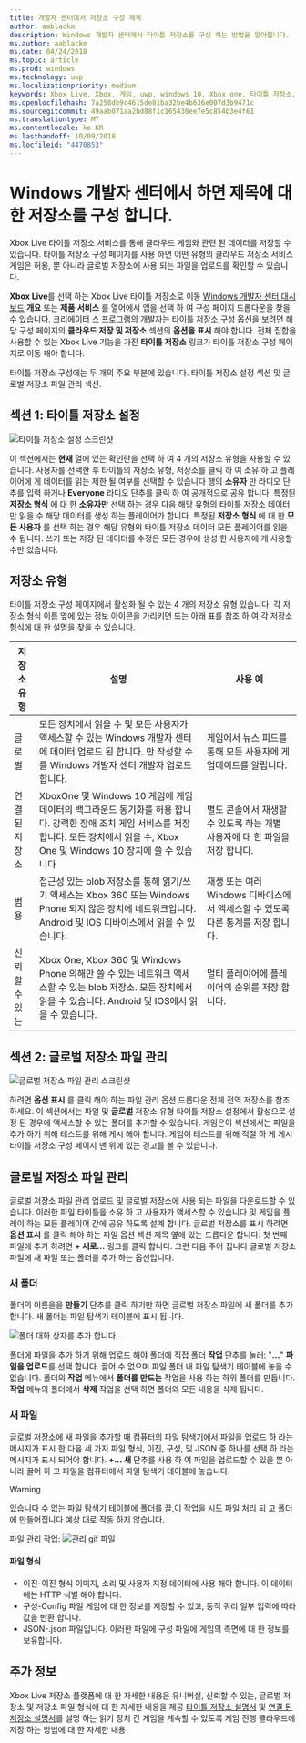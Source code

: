 ```yaml
---
title: 개발자 센터에서 저장소 구성 제목
author: aablackm
description: Windows 개발자 센터에서 타이틀 저장소를 구성 하는 방법을 알아봅니다.
ms.author: aablackm
ms.date: 04/24/2018
ms.topic: article
ms.prod: windows
ms.technology: uwp
ms.localizationpriority: medium
keywords: Xbox Live, Xbox, 게임, uwp, windows 10, Xbox one, 타이틀 저장소, Windows 개발자 센터
ms.openlocfilehash: 7a258db9c4615de81ba32be4b636e007d3b9471c
ms.sourcegitcommit: 49aab071aa2bd88f1c165438ee7e5c854b3e4f61
ms.translationtype: MT
ms.contentlocale: ko-KR
ms.lasthandoff: 10/09/2018
ms.locfileid: "4470853"
---
```

# <a name="configure-storage-for-you-title-on-windows-dev-center"></a>Windows 개발자 센터에서 하면 제목에 대 한 저장소를 구성 합니다.

Xbox Live 타이틀 저장소 서비스를 통해 클라우드 게임와 관련 된 데이터를 저장할 수 있습니다. 타이틀 저장소 구성 페이지를 사용 하면 어떤 유형의 클라우드 저장소 서비스 게임은 허용, 뿐 아니라 글로벌 저장소에 사용 되는 파일을 업로드를 확인할 수 있습니다.

**Xbox Live**를 선택 하는 Xbox Live 타이틀 저장소로 이동 [Windows 개발자 센터 대시보드](https://developer.microsoft.com/en-us/dashboard/windows/overview) **개요** 또는 **제품** **서비스** 를 열어에서 앱을 선택 하 여 구성 페이지 드롭다운을 찾을 수 있습니다. 크리에이터 스 프로그램의 개발자는 타이틀 저장소 구성 옵션을 보려면 해당 구성 페이지의 **클라우드 저장 및 저장소** 섹션의 **옵션을 표시** 해야 합니다. 전체 집합을 사용할 수 있는 Xbox Live 기능을 가진 **타이틀 저장소** 링크가 타이틀 저장소 구성 페이지로 이동 해야 합니다.

타이틀 저장소 구성에는 두 개의 주요 부분에 있습니다. 타이틀 저장소 설정 섹션 및 글로벌 저장소 파일 관리 섹션.

## <a name="section-1-title-storage-settings"></a>섹션 1: 타이틀 저장소 설정

![타이틀 저장소 설정 스크린샷](../../images/dev-center/title-storage/title-storage-settings.JPG)

이 섹션에서는 **현재** 열에 있는 확인란을 선택 하 여 4 개의 저장소 유형을 사용할 수 있습니다. 사용자를 선택한 후 타이틀의 저장소 유형, 저장소를 클릭 하 여 소유 하 고 플레이어에 게 데이터를 읽는 제한 될 여부를 선택할 수 있습니다 행의 **소유자** 만 라디오 단추를 입력 하거나 **Everyone** 라디오 단추를 클릭 하 여 공개적으로 공유 합니다. 특정된 **저장소 형식** 에 대 한 **소유자만** 선택 하는 경우 다음 해당 유형의 타이틀 저장소 데이터만 읽을 수 해당 데이터를 생성 하는 플레이어가 합니다. 특정된 **저장소 형식** 에 대 한 **모든 사용자** 를 선택 하는 경우 해당 유형의 타이틀 저장소 데이터 모든 플레이어를 읽을 수 됩니다. 쓰기 또는 저장 된 데이터를 수정은 모든 경우에 생성 한 사용자에 게 사용할 수만 있습니다.

## <a name="storage-types"></a>저장소 유형

타이틀 저장소 구성 페이지에서 활성화 될 수 있는 4 개의 저장소 유형 있습니다. 각 저장소 형식 이름 옆에 있는 정보 아이콘을 가리키면 또는 아래 표를 참조 하 여 각 저장소 형식에 대 한 설명을 찾을 수 있습니다.

|저장소 유형 |설명 |사용 예  |
|---------|---------|---------|
|글로벌             |모든 장치에서 읽을 수 및 모든 사용자가 액세스할 수 있는 Windows 개발자 센터에 데이터 업로드 된 합니다. 만 작성할 수를 Windows 개발자 센터 개발자 업로드 합니다. | 게임에서 뉴스 피드를 통해 모든 사용자에 게 업데이트를 알립니다.     |
|연결된 저장소  |XboxOne 및 Windows 10 게임에 게임 데이터의 백그라운드 동기화를 허용 합니다. 강력한 장애 조치 게임 서비스를 저장 합니다. 모든 장치에서 읽을 수, Xbox One 및 Windows 10 장치에 쓸 수 있습니다    | 별도 콘솔에서 재생할 수 있도록 하는 개별 사용자에 대 한 파일을 저장 합니다.         |
|범용          |접근성 있는 blob 저장소를 통해 읽기/쓰기 액세스는 Xbox 360 또는 Windows Phone 되지 않은 장치에 네트워크입니다. Android 및 IOS 디바이스에서 읽을 수 있습니다.      | 재생 또는 여러 Windows 디바이스에서 액세스할 수 있도록 다른 통계를 저장 합니다.        |
|신뢰할 수 있는            |Xbox One, Xbox 360 및 Windows Phone 의해만 쓸 수 있는 네트워크 액세스할 수 있는 blob 저장소. 모든 장치에서 읽을 수 있습니다. Android 및 IOS에서 읽을 수 있습니다.     | 멀티 플레이어에 플레이어의 순위를 저장 합니다.        |

## <a name="section-2-global-storage-file-management"></a>섹션 2: 글로벌 저장소 파일 관리

![글로벌 저장소 파일 관리 스크린샷](../../images/dev-center/title-storage/global-storage-file-management.JPG)

하려면 **옵션 표시** 를 클릭 해야 하는 파일 관리 옵션 드롭다운 전체 전역 저장소를 참조 하세요. 이 섹션에서는 파일 및 **글로벌** 저장소 유형 타이틀 저장소 설정에서 활성으로 설정 된 경우에 액세스할 수 있는 폴더를 추가할 수 있습니다. 게임은이 섹션에서는 파일을 추가 하기 위해 테스트를 위해 게시 해야 합니다. 게임이 테스트를 위해 적절 하 게 게시 타이틀 저장소 구성 페이지 맨 위에 있는 경고를 볼 수 있습니다.

## <a name="manage-global-storage-files"></a>글로벌 저장소 파일 관리

글로벌 저장소 파일 관리 업로드 및 글로벌 저장소에 사용 되는 파일을 다운로드할 수 있습니다. 이러한 파일 타이틀을 소유 하 고 사용자가 액세스할 수 있습니다 및 게임을 플레이 하는 모든 플레이어 간에 공유 하도록 설계 합니다. 글로벌 저장소를 표시 하려면 **옵션 표시** 를 클릭 해야 하는 파일 옵션 섹션 제목 옆에 있는 드롭다운 합니다. 첫 번째 파일에 추가 하려면 **+ 새로...** 링크를 클릭 합니다. 그런 다음 주어 집니다 글로벌 저장소 파일에 새 파일 또는 폴더를 추가 하는 옵션입니다.

### <a name="new-folders"></a>새 폴더

폴더의 이름을을 **만들기** 단추를 클릭 하기만 하면 글로벌 저장소 파일에 새 폴더를 추가 합니다. 새 폴더는 파일 탐색기 테이블에 표시 됩니다.

![폴더 대화 상자를 추가 합니다.](../../images/dev-center/title-storage/add-folder-global-storage-filled.JPG)

폴더에 파일을 추가 하기 위해 업로드 해야 폴더에 직접 폴더 **작업** 단추를 눌러: "**...**" **파일을 업로드**를 선택 합니다. 끌어 수 없으며 파일 폴더 내 파일 탐색기 테이블에 놓을 수 없습니다. 폴더의 **작업** 메뉴에서 **폴더를 만드는** 작업을 사용 하는 하위 폴더를 만듭니다. **작업** 메뉴의 폴더에서 **삭제** 작업을 선택 하면 폴더와 모든 내용을 삭제 됩니다.

### <a name="new-files"></a>새 파일

글로벌 저장소에 새 파일을 추가할 때 컴퓨터의 파일 탐색기에서 파일을 업로드 하 라는 메시지가 표시 한 다음 세 가지 파일 형식, 이진, 구성, 및 JSON 중 하나를 선택 하 라는 메시지가 표시 되어야 합니다. **+... 새** 단추를 사용 하 여 파일을 업로드할 수 있을 뿐 아니라 끌어 하 고 파일을 컴퓨터에서 파일 탐색기 테이블에 놓습니다.

> [!WARNING]
> 있습니다 수 없는 파일 탐색기 테이블에 폴더를 끌,이 작업을 시도 파일 처리 되 고 폴더에 만들어집니다 예상 대로 작동 하지 않습니다.

파일 관리 작업: ![관리 gif 파일](../../images/dev-center/title-storage/global-storage-management.gif)

#### <a name="file-types"></a>파일 형식

* 이진-이진 형식 이미지, 소리 및 사용자 지정 데이터에 사용 해야 합니다. 이 데이터에는 HTTP 식별 해야 합니다.
* 구성-Config 파일 게임에 대 한 정보를 저장할 수 있고, 동적 쿼리 일부 입력에 따라 값을 반환 합니다.
* JSON-.json 파일입니다. 이러한 파일에 구성 파일에 게임의 측면에 대 한 정보를 보유합니다.

## <a name="further-reading"></a>추가 정보

Xbox Live 저장소 플랫폼에 대 한 자세한 내용은 유니버설, 신뢰할 수 있는, 글로벌 저장소 및 저장소 파일 형식에 대 한 자세한 내용을 제공 [타이틀 저장소 설명서](../../storage-platform/xbox-live-title-storage/xbox-live-title-storage.md) 및 [연결 된 저장소 설명서](../../storage-platform/connected-storage/connected-storage-overview.md)를 설명 하는 읽기 장치 간 게임을 계속할 수 있도록 게임 진행 클라우드에 저장 하는 방법에 대 한 자세한 내용